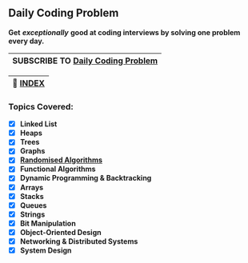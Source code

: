 ## Daily Coding Problem
**Get** ***exceptionally*** **good at coding interviews by solving one problem every day.**

|**SUBSCRIBE TO [Daily Coding Problem](https://www.dailycodingproblem.com/)**|
|----------------------------------------------------------------------------|
 
|**:file_folder: [INDEX](https://github.com/theInvincible/Daily-Coding-Problem/blob/master/Collection/INDEX.md)**|
|----------------------------------------------------------------------------------------------------------------|

### Topics Covered:
- [x] **Linked List**
- [x] **Heaps**
- [x] **Trees**
- [x] **Graphs**
- [x] **[Randomised Algorithms](https://www.geeksforgeeks.org/randomized-algorithms/)**
- [x] **Functional Algorithms**
- [x] **Dynamic Programming & Backtracking**
- [x] **Arrays**
- [x] **Stacks**
- [x] **Queues**
- [x] **Strings**
- [x] **Bit Manipulation**
- [x] **Object-Oriented Design**
- [x] **Networking & Distributed Systems**
- [x] **System Design**
